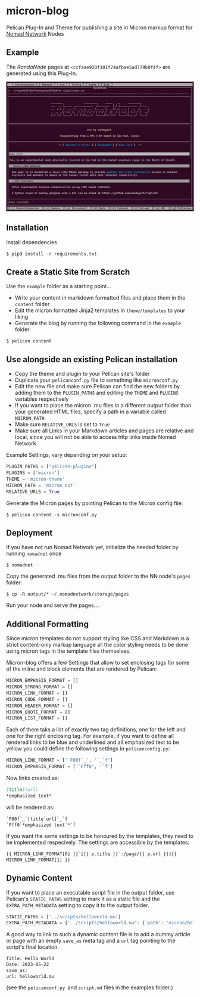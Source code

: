 # micron-blog

Pelican Plug-In and Theme for publishing a site in Micron markup format for [Nomad Network](https://github.com/markqvist/NomadNet/) Nodes

## Example

The *RandoNode* pages at `<ccfaae920f101f74afbae5ad779b0f4f>` are generated using this Plug-In.

![screenshot](screenshot.png)

## Installation

Install dependencies

```
$ pip3 install -r requirements.txt
```

## Create a Static Site from Scratch

Use the `example` folder as a starting point...

+ Write your content in markdown formatted files and place them in the `content` folder
+ Edit the micron formatted Jinja2 templates in `theme/templates` to your liking
+ Generate the blog by running the following command in the `example` folder:

```
$ pelican content
```

## Use alongside an existing Pelican installation

+ Copy the theme and plugin to your Pelican site's folder
+ Duplicate your `pelicanconf.py` file to something like `micronconf.py`
+ Edit the new file and make sure Pelican can find the new folders by adding them to the `PLUGIN_PATHS` and editing the `THEME` and `PLUGINS` variables respectively
+ If you want to place the micron .mu files in a different output folder than your generated HTML files, specify a path in a variable called `MICRON_PATH`
+ Make sure `RELATIVE_URLS` is set to `True`
+ Make sure all Links in your Markdown articles and pages are relative and local, since you will not be able to access http links inside Nomad Network

Example Settings, vary depending on your setup:

```Python
PLUGIN_PATHS = ["pelican-plugins"]
PLUGINS = ['micron']
THEME = 'micron-theme'
MICRON_PATH = 'micron_out'
RELATIVE_URLS = True
```

Generate the Micron pages by pointing Pelican to the Micron config file:

```
$ pelican content -s micronconf.py
```

## Deployment

If you have not run Nomad Network yet, initialize the needed folder by running `nomadnet` once

```
$ nomadnet
```

Copy the generated .mu files from the output folder to the NN node's `pages` folder:
```
$ cp -R output/* ~/.nomadnetwork/storage/pages
```

Run your node and serve the pages....

## Additional Formatting

Since micron templates do not support styling like CSS and Markdown is a strict content-only markup language all the color styling needs to be done using micron tags in the template files themselves. 

Micron-blog offers a few Settings that allow to set enclosing tags for some of the inline and block elements that are rendered by Pelican:

```Python
MICRON_EMPHASIS_FORMAT = []
MICRON_STRONG_FORMAT = []
MICRON_LINK_FORMAT = []
MICRON_CODE_FORMAT = []
MICRON_HEADER_FORMAT = []
MICRON_QUOTE_FORMAT = []
MICRON_LIST_FORMAT = []
```

Each of them taks a list of exactly two tag definitions, one for the left and one for the right enclosing tag. For example, if you want to define all rendered links to be blue and underlined and all emphasized text to be yellow you could define the following settings in `pelicanconfig.py`:

```Python
MICRON_LINK_FORMAT = ['`F00f`_', '`_`f']
MICRON_EMPHASIS_FORMAT = ['`Fff0', '`f']
```

Now links created as:
```Markdown
[title](url)
*emphasized text*
```
will be rendered as:
```
`F00f`_`[title`url]`_`f
`Fff0`*emphasized text`*`f
```

If you want the same settings to be honoured by the templates, they need to be implemented respecively. The settings are accessible by the templates:
```jinja
{{ MICRON_LINK_FORMAT[0] }}`[{{ p.title }}`:/page/{{ p.url }}]{{ MICRON_LINK_FORMAT[1] }}
```

## Dynamic Content

If you want to place an executable script file in the output folder, use Pelican's `STATIC_PATHS`
setting to mark it as a static file and the `EXTRA_PATH_METADATA` setting to copy it to
the output folder.

```python
STATIC_PATHS = ['../scripts/helloworld.mu']
EXTRA_PATH_METADATA = {'../scripts/helloworld.mu': {'path': 'micron/helloworld.mu'},}
```

A good way to link to such a dynamic content file is to add a dummy article or page with an
empty `save_as` meta tag and a `url` tag pointing to the script's final location.
```
Title: Hello World
Date: 2023-05-22
save_as: 
url: helloworld.mu
```
(see the `pelicanconf.py `and `script.md` files in the examples folder.)
